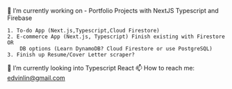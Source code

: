   🔭 I’m currently working on - Portfolio Projects with NextJS Typescript and Firebase
  ```
  1. To-do App (Next.js,Typescript,Cloud Firestore)
  2. E-commerce App (Next.js, Typescript) Finish existing with Firestore OR 
      DB options (Learn DynamoDB? Cloud Firestore or use PostgreSQL)
  3. Finish up Resume/Cover Letter scraper?
  ```
  🌱 I’m currently looking into Typescript React
  📫 How to reach me: edvinlin@gmail.com

